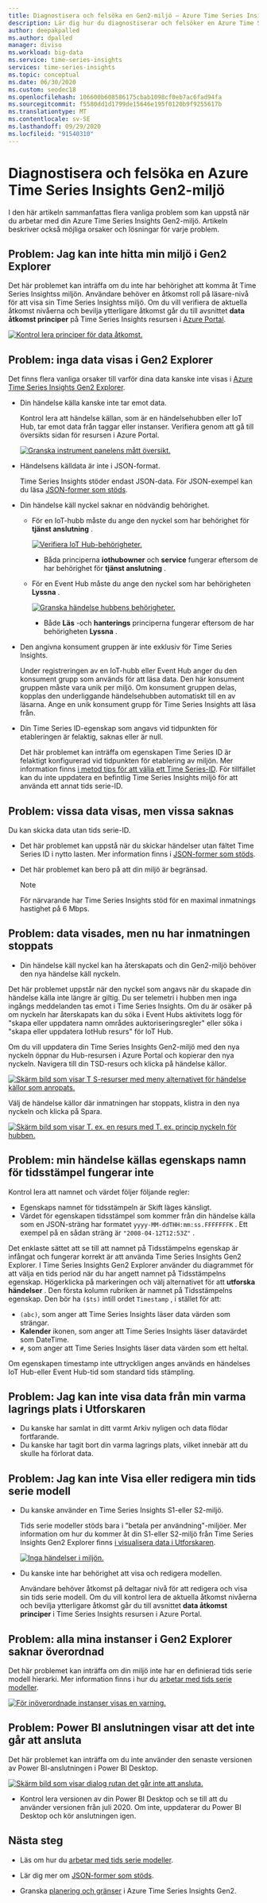 ```yaml
---
title: Diagnostisera och felsöka en Gen2-miljö – Azure Time Series Insights | Microsoft Docs
description: Lär dig hur du diagnostiserar och felsöker en Azure Time Series Insights Gen2-miljö.
author: deepakpalled
ms.author: dpalled
manager: diviso
ms.workload: big-data
ms.service: time-series-insights
services: time-series-insights
ms.topic: conceptual
ms.date: 06/30/2020
ms.custom: seodec18
ms.openlocfilehash: 106600b608586175cbab1098cf0eb7ac6fad94fa
ms.sourcegitcommit: f5580dd1d1799de15646e195f0120b9f9255617b
ms.translationtype: MT
ms.contentlocale: sv-SE
ms.lasthandoff: 09/29/2020
ms.locfileid: "91540310"
---
```

# <a name="diagnose-and-troubleshoot-an-azure-time-series-insights-gen2-environment"></a>Diagnostisera och felsöka en Azure Time Series Insights Gen2-miljö

I den här artikeln sammanfattas flera vanliga problem som kan uppstå när du arbetar med din Azure Time Series Insights Gen2-miljö. Artikeln beskriver också möjliga orsaker och lösningar för varje problem.

## <a name="problem-i-cant-find-my-environment-in-the-gen2-explorer"></a>Problem: Jag kan inte hitta min miljö i Gen2 Explorer

Det här problemet kan inträffa om du inte har behörighet att komma åt Time Series Insightss miljön. Användare behöver en åtkomst roll på läsare-nivå för att visa sin Time Series Insightss miljö. Om du vill verifiera de aktuella åtkomst nivåerna och bevilja ytterligare åtkomst går du till avsnittet **data åtkomst principer** på Time Series Insights resursen i [Azure Portal](https://portal.azure.com/).

  [![Kontrol lera principer för data åtkomst.](media/preview-troubleshoot/verify-data-access-policies.png)](media/preview-troubleshoot/verify-data-access-policies.png#lightbox)

## <a name="problem-no-data-is-seen-in-the-gen2-explorer"></a>Problem: inga data visas i Gen2 Explorer

Det finns flera vanliga orsaker till varför dina data kanske inte visas i [Azure Time Series Insights Gen2 Explorer](https://insights.timeseries.azure.com/preview).

- Din händelse källa kanske inte tar emot data.

    Kontrol lera att händelse källan, som är en händelsehubben eller IoT Hub, tar emot data från taggar eller instanser. Verifiera genom att gå till översikts sidan för resursen i Azure Portal.

    [![Granska instrument panelens mått översikt.](media/preview-troubleshoot/verify-dashboard-metrics.png)](media/preview-troubleshoot/verify-dashboard-metrics.png#lightbox)

- Händelsens källdata är inte i JSON-format.

    Time Series Insights stöder endast JSON-data. För JSON-exempel kan du läsa [JSON-former som stöds](./how-to-shape-query-json.md).

- Din händelse käll nyckel saknar en nödvändig behörighet.

  * För en IoT-hubb måste du ange den nyckel som har behörighet för **tjänst anslutning** .

    [![Verifiera IoT Hub-behörigheter.](media/preview-troubleshoot/verify-correct-permissions.png)](media/preview-troubleshoot/verify-correct-permissions.png#lightbox)

    * Båda principerna **iothubowner** och **service** fungerar eftersom de har behörighet för **tjänst anslutning** .

  * För en Event Hub måste du ange den nyckel som har behörigheten **Lyssna** .
  
    [![Granska händelse hubbens behörigheter.](media/preview-troubleshoot/verify-eh-permissions.png)](media/preview-troubleshoot/verify-eh-permissions.png#lightbox)

    * Både **Läs** -och **hanterings** principerna fungerar eftersom de har behörigheten **Lyssna** .

- Den angivna konsument gruppen är inte exklusiv för Time Series Insights.

    Under registreringen av en IoT-hubb eller Event Hub anger du den konsument grupp som används för att läsa data. Den här konsument gruppen måste vara unik per miljö. Om konsument gruppen delas, kopplas den underliggande händelsehubben automatiskt till en av läsarna. Ange en unik konsument grupp för Time Series Insights att läsa från.

- Din Time Series ID-egenskap som angavs vid tidpunkten för etableringen är felaktig, saknas eller är null.

    Det här problemet kan inträffa om egenskapen Time Series ID är felaktigt konfigurerad vid tidpunkten för etablering av miljön. Mer information finns [i metod tips för att välja ett Time Series-ID](./time-series-insights-update-how-to-id.md). För tillfället kan du inte uppdatera en befintlig Time Series Insights miljö för att använda ett annat tids serie-ID.

## <a name="problem-some-data-shows-but-some-is-missing"></a>Problem: vissa data visas, men vissa saknas

Du kan skicka data utan tids serie-ID.

- Det här problemet kan uppstå när du skickar händelser utan fältet Time Series ID i nytto lasten. Mer information finns i [JSON-former som stöds](./how-to-shape-query-json.md).
- Det här problemet kan bero på att din miljö är begränsad.

    > [!NOTE]
    > För närvarande har Time Series Insights stöd för en maximal inmatnings hastighet på 6 Mbps.

## <a name="problem-data-was-showing-but-now-ingestion-has-stopped"></a>Problem: data visades, men nu har inmatningen stoppats

- Din händelse käll nyckel kan ha återskapats och din Gen2-miljö behöver den nya händelse käll nyckeln.

Det här problemet uppstår när den nyckel som angavs när du skapade din händelse källa inte längre är giltig. Du ser telemetri i hubben men inga ingångs meddelanden tas emot i Time Series Insights. Om du är osäker på om nyckeln har återskapats kan du söka i Event Hubs aktivitets logg för "skapa eller uppdatera namn områdes auktoriseringsregler" eller söka i "skapa eller uppdatera IotHub resurs" för IoT Hub. 

Om du vill uppdatera din Time Series Insights Gen2-miljö med den nya nyckeln öppnar du Hub-resursen i Azure Portal och kopierar den nya nyckeln. Navigera till din TSD-resurs och klicka på händelse källor. 

   [![Skärm bild som visar T S-resurser med meny alternativet för händelse källor som anropats.](media/preview-troubleshoot/update-hub-key-step-1.png)](media/preview-troubleshoot/update-hub-key-step-1.png#lightbox)

Välj de händelse källor där inmatningen har stoppats, klistra in den nya nyckeln och klicka på Spara.

   [![Skärm bild som visar T. ex. en resurs med T. ex. princip nyckeln för hubben.](media/preview-troubleshoot/update-hub-key-step-2.png)](media/preview-troubleshoot/update-hub-key-step-2.png#lightbox)

## <a name="problem-my-event-sources-timestamp-property-name-doesnt-work"></a>Problem: min händelse källas egenskaps namn för tidsstämpel fungerar inte

Kontrol lera att namnet och värdet följer följande regler:

* Egenskaps namnet för tidsstämpeln är Skift läges känsligt.
* Värdet för egenskapen tidsstämpel som kommer från din händelse källa som en JSON-sträng har formatet `yyyy-MM-ddTHH:mm:ss.FFFFFFFK` . Ett exempel på en sådan sträng är `"2008-04-12T12:53Z"` .

Det enklaste sättet att se till att namnet på Tidsstämpelns egenskap är infångat och fungerar korrekt är att använda Time Series Insights Gen2 Explorer. I Time Series Insights Gen2 Explorer använder du diagrammet för att välja en tids period när du har angett namnet på Tidsstämpelns egenskap. Högerklicka på markeringen och välj alternativet för att **utforska händelser** . Den första kolumn rubriken är namnet på Tidsstämpelns egenskap. Den bör ha `($ts)` intill ordet `Timestamp` , i stället för att:

* `(abc)`, som anger att Time Series Insights läser data värden som strängar.
* **Kalender** ikonen, som anger att Time Series Insights läser datavärdet som DateTime.
* `#`, som anger att Time Series Insights läser data värden som ett heltal.

Om egenskapen timestamp inte uttryckligen anges används en händelses IoT Hub-eller Event Hub-tid som standard tids stämpling.

## <a name="problem-i-cant-view-data-from-my-warm-store-in-the-explorer"></a>Problem: Jag kan inte visa data från min varma lagrings plats i Utforskaren

- Du kanske har samlat in ditt varmt Arkiv nyligen och data flödar fortfarande.
- Du kanske har tagit bort din varma lagrings plats, vilket innebär att du skulle ha förlorat data.

## <a name="problem-i-cant-view-or-edit-my-time-series-model"></a>Problem: Jag kan inte Visa eller redigera min tids serie modell

- Du kanske använder en Time Series Insights S1-eller S2-miljö.

   Tids serie modeller stöds bara i "betala per användning"-miljöer. Mer information om hur du kommer åt din S1-eller S2-miljö från Time Series Insights Gen2 Explorer finns [i visualisera data i Utforskaren](./time-series-insights-update-explorer.md).

   [![Inga händelser i miljön.](media/preview-troubleshoot/troubleshoot-no-events.png)](media/preview-troubleshoot/troubleshoot-no-events.png#lightbox)

- Du kanske inte har behörighet att visa och redigera modellen.

   Användare behöver åtkomst på deltagar nivå för att redigera och visa sin tids serie modell. Om du vill kontrol lera de aktuella åtkomst nivåerna och bevilja ytterligare åtkomst går du till avsnittet **data åtkomst principer** i Time Series Insights resursen i Azure Portal.

## <a name="problem-all-my-instances-in-the-gen2-explorer-lack-a-parent"></a>Problem: alla mina instanser i Gen2 Explorer saknar överordnad

Det här problemet kan inträffa om din miljö inte har en definierad tids serie modell hierarki. Mer information finns i hur du [arbetar med tids serie modeller](/azure/time-series-insights/time-series-insights-overview).

  [![För inöverordnade instanser visas en varning.](media/preview-troubleshoot/unparented-instances.png)](media/preview-troubleshoot/unparented-instances.png#lightbox)

## <a name="problem-power-bi-connector-shows-unable-to-connect"></a>Problem: Power BI anslutningen visar att det inte går att ansluta

Det här problemet kan inträffa om du inte använder den senaste versionen av Power BI-anslutningen i Power BI Desktop.

[![Skärm bild som visar dialog rutan det går inte att ansluta.](media/preview-troubleshoot/power-bi-unable-to-connect.png)](media/preview-troubleshoot/power-bi-unable-to-connect.png#lightbox)

* Kontrol lera versionen av din Power BI Desktop och se till att du använder versionen från juli 2020. Om inte, uppdaterar du Power BI Desktop och kör anslutningen igen. 

## <a name="next-steps"></a>Nästa steg

- Läs om hur du [arbetar med tids serie modeller](/azure/time-series-insights/time-series-insights-overview).

- Lär dig mer om [JSON-former som stöds](./how-to-shape-query-json.md).

- Granska [planering och gränser](./time-series-insights-update-plan.md) i Azure Time Series Insights Gen2.
